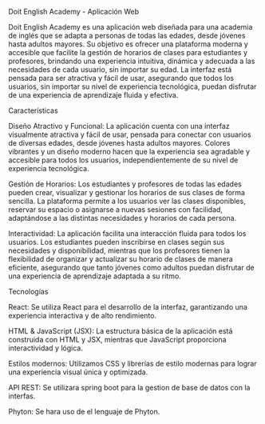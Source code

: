 
Doit English Academy - Aplicación Web

Doit English Academy es una aplicación web diseñada para una academia de inglés que se adapta a personas de todas las edades, desde jóvenes hasta adultos mayores. Su objetivo es ofrecer una plataforma moderna y accesible que facilite la gestión de horarios de clases para estudiantes y profesores, brindando una experiencia intuitiva, dinámica y adecuada a las necesidades de cada usuario, sin importar su edad. La interfaz está pensada para ser atractiva y fácil de usar, asegurando que todos los usuarios, sin importar su nivel de experiencia tecnológica, puedan disfrutar de una experiencia de aprendizaje fluida y efectiva.


Características

Diseño Atractivo y Funcional: La aplicación cuenta con una interfaz visualmente atractiva y fácil de usar, pensada para conectar con usuarios de diversas edades, desde jóvenes hasta adultos mayores. Colores vibrantes y un diseño moderno hacen que la experiencia sea agradable y accesible para todos los usuarios, independientemente de su nivel de experiencia tecnológica.

Gestión de Horarios: Los estudiantes y profesores de todas las edades pueden crear, visualizar y gestionar los horarios de sus clases de forma sencilla. La plataforma permite a los usuarios ver las clases disponibles, reservar su espacio o asignarse a nuevas sesiones con facilidad, adaptándose a las distintas necesidades y horarios de cada persona.

Interactividad: La aplicación facilita una interacción fluida para todos los usuarios. Los estudiantes pueden inscribirse en clases según sus necesidades y disponibilidad, mientras que los profesores tienen la flexibilidad de organizar y actualizar su horario de clases de manera eficiente, asegurando que tanto jóvenes como adultos puedan disfrutar de una experiencia de aprendizaje adaptada a su ritmo.


Tecnologías

React: Se utiliza React para el desarrollo de la interfaz, garantizando una experiencia interactiva y de alto rendimiento.

HTML & JavaScript (JSX): La estructura básica de la aplicación está construida con HTML y JSX, mientras que JavaScript proporciona interactividad y lógica.

Estilos modernos: Utilizamos CSS y librerías de estilo modernas para lograr una experiencia visual única y optimizada.

API REST: Se utilizara spring boot para la gestion de base de datos con la interfas.

Phyton: Se hara uso de el lenguaje de Phyton.


